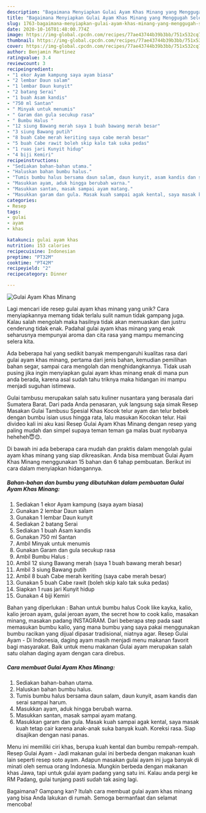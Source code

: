 ```yaml
---
description: "Bagaimana Menyiapkan Gulai Ayam Khas Minang yang Menggugah Selera"
title: "Bagaimana Menyiapkan Gulai Ayam Khas Minang yang Menggugah Selera"
slug: 1763-bagaimana-menyiapkan-gulai-ayam-khas-minang-yang-menggugah-selera
date: 2020-10-16T01:48:00.774Z
image: https://img-global.cpcdn.com/recipes/77ae43744b39b3bb/751x532cq70/gulai-ayam-khas-minang-foto-resep-utama.jpg
thumbnail: https://img-global.cpcdn.com/recipes/77ae43744b39b3bb/751x532cq70/gulai-ayam-khas-minang-foto-resep-utama.jpg
cover: https://img-global.cpcdn.com/recipes/77ae43744b39b3bb/751x532cq70/gulai-ayam-khas-minang-foto-resep-utama.jpg
author: Benjamin Martinez
ratingvalue: 3.4
reviewcount: 3
recipeingredient:
- "1 ekor Ayam kampung saya ayam biasa"
- "2 lembar Daun salam"
- "1 lembar Daun kunyit"
- "2 batang Serai"
- "1 buah Asam kandis"
- "750 ml Santan"
- " Minyak untuk menumis"
- " Garam dan gula secukup rasa"
- " Bumbu Halus "
- "12 siung Bawang merah saya 1 buah bawang merah besar"
- "3 siung Bawang putih"
- "8 buah Cabe merah keriting saya cabe merah besar"
- "5 buah Cabe rawit boleh skip kalo tak suka pedas"
- "1 ruas jari Kunyit hidup"
- "4 biji Kemiri"
recipeinstructions:
- "Sediakan bahan-bahan utama."
- "Haluskan bahan bumbu halus."
- "Tumis bumbu halus bersama daun salam, daun kunyit, asam kandis dan serai sampai harum."
- "Masukkan ayam, aduk hingga berubah warna."
- "Masukkan santan, masak sampai ayam matang."
- "Masukkan garam dan gula. Masak kuah sampai agak kental, saya masak kuah tetap cair karena anak-anak suka banyak kuah. Koreksi rasa. Siap disajikan dengan nasi panas."
categories:
- Resep
tags:
- gulai
- ayam
- khas

katakunci: gulai ayam khas 
nutrition: 153 calories
recipecuisine: Indonesian
preptime: "PT32M"
cooktime: "PT42M"
recipeyield: "2"
recipecategory: Dinner

---
```



![Gulai Ayam Khas Minang](https://img-global.cpcdn.com/recipes/77ae43744b39b3bb/751x532cq70/gulai-ayam-khas-minang-foto-resep-utama.jpg)

Lagi mencari ide resep gulai ayam khas minang yang unik? Cara menyiapkannya memang tidak terlalu sulit namun tidak gampang juga. Kalau salah mengolah maka hasilnya tidak akan memuaskan dan justru cenderung tidak enak. Padahal gulai ayam khas minang yang enak seharusnya mempunyai aroma dan cita rasa yang mampu memancing selera kita.

Ada beberapa hal yang sedikit banyak mempengaruhi kualitas rasa dari gulai ayam khas minang, pertama dari jenis bahan, kemudian pemilihan bahan segar, sampai cara mengolah dan menghidangkannya. Tidak usah pusing jika ingin menyiapkan gulai ayam khas minang enak di mana pun anda berada, karena asal sudah tahu triknya maka hidangan ini mampu menjadi suguhan istimewa.

Gulai tambusu merupakan salah satu kuliner nusantara yang berasala dari Sumatera Barat. Dari pada Anda penasaran, yuk langsung saja simak Resep Masakan Gulai Tambusu Spesial Khas Kocok telur ayam dan telur bebek dengan bumbu isian usus hingga rata, lalu masukan Kocokan telur. Haii divideo kali ini aku kasi Resep Gulai Ayam Khas Minang dengan resep yang paling mudah dan simpel supaya teman teman ga malas buat nyobanya heheheh😇😊.


Di bawah ini ada beberapa cara mudah dan praktis dalam mengolah gulai ayam khas minang yang siap dikreasikan. Anda bisa membuat Gulai Ayam Khas Minang menggunakan 15 bahan dan 6 tahap pembuatan. Berikut ini cara dalam menyiapkan hidangannya.

<!--inarticleads1-->

##### Bahan-bahan dan bumbu yang dibutuhkan dalam pembuatan Gulai Ayam Khas Minang:

1. Sediakan 1 ekor Ayam kampung (saya ayam biasa)
1. Gunakan 2 lembar Daun salam
1. Gunakan 1 lembar Daun kunyit
1. Sediakan 2 batang Serai
1. Sediakan 1 buah Asam kandis
1. Gunakan 750 ml Santan
1. Ambil  Minyak untuk menumis
1. Gunakan  Garam dan gula secukup rasa
1. Ambil  Bumbu Halus :
1. Ambil 12 siung Bawang merah (saya 1 buah bawang merah besar)
1. Ambil 3 siung Bawang putih
1. Ambil 8 buah Cabe merah keriting (saya cabe merah besar)
1. Gunakan 5 buah Cabe rawit (boleh skip kalo tak suka pedas)
1. Siapkan 1 ruas jari Kunyit hidup
1. Gunakan 4 biji Kemiri


Bahan yang diperlukan : Bahan untuk bumbu halus  Cook like kayka, kalio, kalio jeroan ayam, gulai jeroan ayam, the secret how to cook kalio, masakan minang, masakan padang INSTAGRAM. Dari beberapa step pada saat memasukan bumbu kalio, yang mana bumbu yang saya pakai menggunakan bumbu racikan yang dijual dipasar tradisional, niatnya agar. Resep Gulai Ayam - Di Indonesia, daging ayam masih menjadi menu makanan favorit bagi masyarakat. Baik untuk menu makanan Gulai ayam merupakan salah satu olahan daging ayam dengan cara direbus. 

<!--inarticleads2-->

##### Cara membuat Gulai Ayam Khas Minang:

1. Sediakan bahan-bahan utama.
1. Haluskan bahan bumbu halus.
1. Tumis bumbu halus bersama daun salam, daun kunyit, asam kandis dan serai sampai harum.
1. Masukkan ayam, aduk hingga berubah warna.
1. Masukkan santan, masak sampai ayam matang.
1. Masukkan garam dan gula. Masak kuah sampai agak kental, saya masak kuah tetap cair karena anak-anak suka banyak kuah. Koreksi rasa. Siap disajikan dengan nasi panas.


Menu ini memiliki ciri khas, berupa kuah kental dan bumbu rempah-rempah. Resep Gulai Ayam - Jadi makanan gulai ini berbeda dengan makanan kuah lain seperti resep soto ayam. Adapun masakan gulai ayam ini juga banyak di minati oleh semua orang Indonesia. Mungkin berbeda dengan makanan khas Jawa, tapi untuk gulai ayam padang yang satu ini. Kalau anda pergi ke RM Padang, gulai tunjang pasti sudah tak asing lagi. 

Bagaimana? Gampang kan? Itulah cara membuat gulai ayam khas minang yang bisa Anda lakukan di rumah. Semoga bermanfaat dan selamat mencoba!
